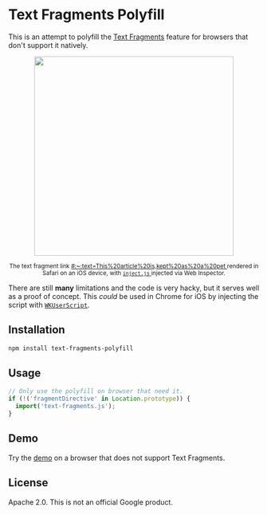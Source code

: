 # Text Fragments Polyfill

This is an attempt to polyfill the
[Text Fragments](https://wicg.github.io/scroll-to-text-fragment/) feature for
browsers that don't support it natively.

<div align="center">
  <img width="400" src="https://user-images.githubusercontent.com/145676/79250513-02bb5800-7e7f-11ea-8e56-bd63edd31f5b.jpeg">
  <p>
    <sup>
      The text fragment link
      <a href="https://en.wikipedia.org/wiki/Cat#Size:~:text=This%20article%20is,kept%20as%20a%20pet">
        #:~:text=This%20article%20is,kept%20as%20a%20pet
      </a>
      rendered in Safari on an iOS device, with
      <a href="https://github.com/GoogleChromeLabs/text-fragments-polyfill/blob/master/inject.js">
        <code>inject.js</code>
      </a>
      injected via Web Inspector.
    </sup>
  </p>
</div>

There are still **many** limitations and the code is very hacky, but it serves
well as a proof of concept. This _could_ be used in Chrome for iOS by injecting
the script with
[`WKUserScript`](https://developer.apple.com/documentation/webkit/wkuserscript).

## Installation

```bash
npm install text-fragments-polyfill
```

## Usage

```js
// Only use the polyfill on browser that need it.
if (!('fragmentDirective' in Location.prototype)) {
  import('text-fragments.js');
}
```

## Demo

Try the [demo](https://text-fragments-polyfill.glitch.me/) on a browser that
does not support Text Fragments.

## License

Apache 2.0. This is not an official Google product.
